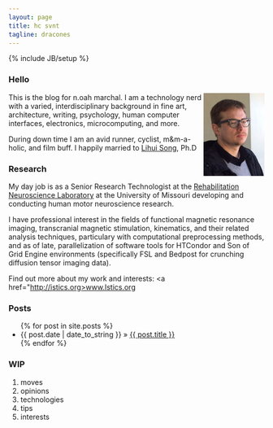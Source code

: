 ```yaml
---
layout: page
title: hc svnt
tagline: dracones
---
```

{% include JB/setup %}



### Hello

<p><img src='/assets/images/n_oah_marchal.jpg' title='n.oah marchal' alt='Photo of Noah' width='120px' align="right" />

This is the blog for n.oah marchal. I am a technology nerd with a varied, interdisciplinary background in fine art, architecture, writing, psychology, human computer interfaces, electronics, microcomputing, and more.   

During down time I am an avid runner, cyclist, m&m-a-holic, and film buff. I happily married to <a href="http://www.researchgate.net/profile/Lihui_Song/">Lihui Song</a>, Ph.D</p>









### Research

My day job is as a Senior Research Technologist at the <a href="http://freylab.missouri.edu">Rehabilitation Neuroscience Laboratory</a> at the University of Missouri developing and conducting human motor neuroscience research. 

I have professional interest in the fields of functional magnetic resonance imaging, transcranial magnetic stimulation, kinematics, and their related analysis techniques, particulary with computational preprocessing methods, and as of late, parallelization of software tools for HTCondor and Son of Grid Engine environments (specifically FSL and Bedpost for crunching diffusion tensor imaging data).

Find out more about my work and interests: <a href="http://istics.org>www.Istics.org</a>
    
### Posts



<ul class="posts">
  {% for post in site.posts %}
    <li><span>{{ post.date | date_to_string }}</span> &raquo; <a href="{{ BASE_PATH }}{{ post.url }}">{{ post.title }}</a></li>
  {% endfor %}
</ul>

### WIP
1. moves
2. opinions
3. technologies
4. tips
5. interests


